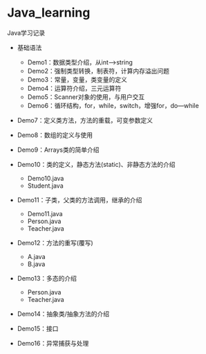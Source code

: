 # Java_learning
Java学习记录

- 基础语法
    - Demo1：数据类型介绍，从int——>string
    - Demo2：强制类型转换，制表符，计算内存溢出问题
    - Demo3：常量，变量，类变量的定义
    - Demo4：运算符介绍，三元运算符
    - Demo5：Scanner对象的使用，与用户交互
    - Demo6：循环结构，for，while，switch，增强for，do—while

- Demo7：定义类方法，方法的重载，可变参数定义
- Demo8：数组的定义与使用
- Demo9：Arrays类的简单介绍
- Demo10：类的定义，静态方法(static)、非静态方法的介绍
    - Demo10.java
    - Student.java
- Demo11：子类，父类的方法调用，继承的介绍
    - Demo11.java
    - Person.java
    - Teacher.java
- Demo12：方法的重写(覆写)
    - A.java
    - B.java
- Demo13：多态的介绍
    - Person.java
    - Teacher.java
- Demo14：抽象类/抽象方法的介绍
- Demo15：接口
- Demo16：异常捕获与处理